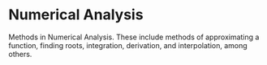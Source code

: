 # Numerical Analysis

Methods in Numerical Analysis. These include methods of approximating a function, finding roots, integration, derivation, and interpolation, among others.
